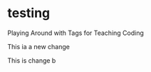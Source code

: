 testing
=======

Playing Around with Tags for Teaching Coding

This ia a new change


This is change b
